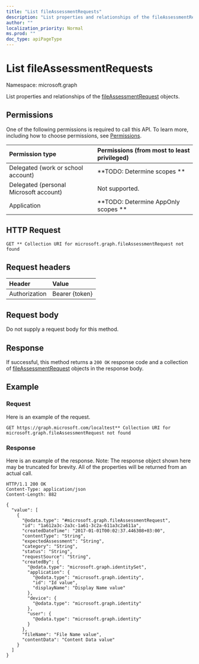 ```yaml
---
title: "List fileAssessmentRequests"
description: "List properties and relationships of the fileAssessmentRequest objects."
author: ""
localization_priority: Normal
ms.prod: ""
doc_type: apiPageType
---
```


# List fileAssessmentRequests

Namespace: microsoft.graph

List properties and relationships of the [fileAssessmentRequest](../resources/fileassessmentrequest.md) objects.

## Permissions
One of the following permissions is required to call this API. To learn more, including how to choose permissions, see [Permissions](/concepts/permissions-reference.md).

|Permission type|Permissions (from most to least privileged)|
|:---|:---|
|Delegated (work or school account)|**TODO: Determine scopes **|
|Delegated (personal Microsoft account)|Not supported.|
|Application|**TODO: Determine AppOnly scopes **|

## HTTP Request
<!-- {
  "blockType": "ignored"
}
-->
``` http
GET ** Collection URI for microsoft.graph.fileAssessmentRequest not found
```

## Request headers
|Header|Value|
|:---|:---|
|Authorization|Bearer {token}|

## Request body
Do not supply a request body for this method.

## Response
If successful, this method returns a `200 OK` response code and a collection of [fileAssessmentRequest](../resources/fileassessmentrequest.md) objects in the response body.

## Example

### Request
Here is an example of the request.
<!-- {
  "blockType": "request",
  "name": "get_fileassessmentrequest"
}
-->
``` http
GET https://graph.microsoft.com/localtest** Collection URI for microsoft.graph.fileAssessmentRequest not found
```

### Response
Here is an example of the response. Note: The response object shown here may be truncated for brevity. All of the properties will be returned from an actual call.
<!-- {
  "blockType": "response",
  "truncated": true,
  "@odata.type": "collection(microsoft.graph.fileassessmentrequest)"
}
-->
``` http
HTTP/1.1 200 OK
Content-Type: application/json
Content-Length: 882

{
  "value": [
    {
      "@odata.type": "#microsoft.graph.fileAssessmentRequest",
      "id": "1a612a3c-2a3c-1a61-3c2a-611a3c2a611a",
      "createdDateTime": "2017-01-01T00:02:37.446308+03:00",
      "contentType": "String",
      "expectedAssessment": "String",
      "category": "String",
      "status": "String",
      "requestSource": "String",
      "createdBy": {
        "@odata.type": "microsoft.graph.identitySet",
        "application": {
          "@odata.type": "microsoft.graph.identity",
          "id": "Id value",
          "displayName": "Display Name value"
        },
        "device": {
          "@odata.type": "microsoft.graph.identity"
        },
        "user": {
          "@odata.type": "microsoft.graph.identity"
        }
      },
      "fileName": "File Name value",
      "contentData": "Content Data value"
    }
  ]
}
```

